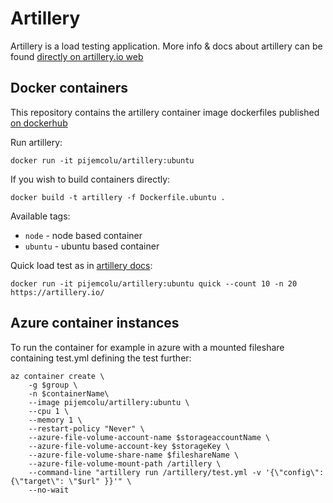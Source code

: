 # Artillery

Artillery is a load testing application. More info & docs about 
artillery can be found [directly on artillery.io web](https://artillery.io)

## Docker containers

This repository contains the artillery container image dockerfiles published [on dockerhub](https://hub.docker.com/r/pijemcolu/artillery)

Run artillery:
```
docker run -it pijemcolu/artillery:ubuntu
```

If you wish to build containers directly:
```
docker build -t artillery -f Dockerfile.ubuntu .
```


Available tags:
- `node` - node based container
- `ubuntu` - ubuntu based container

Quick load test as in [artillery docs](https://artillery.io/docs/getting-started/#run-a-quick-test):
```
docker run -it pijemcolu/artillery:ubuntu quick --count 10 -n 20 https://artillery.io/
```

## Azure container instances

To run the container for example in azure with a mounted fileshare containing 
test.yml defining the test further:
```
az container create \
    -g $group \
    -n $containerName\
    --image pijemcolu/artillery:ubuntu \
    --cpu 1 \
    --memory 1 \
    --restart-policy "Never" \
    --azure-file-volume-account-name $storageaccountName \
    --azure-file-volume-account-key $storageKey \
    --azure-file-volume-share-name $fileshareName \
    --azure-file-volume-mount-path /artillery \
    --command-line "artillery run /artillery/test.yml -v '{\"config\": {\"target\": \"$url" }}'" \
    --no-wait
```
